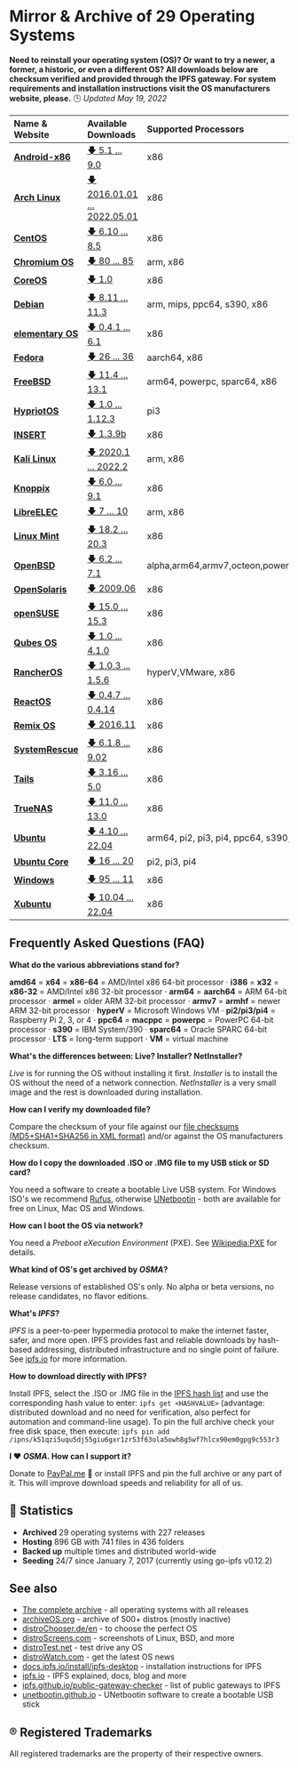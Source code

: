 Mirror & Archive of 29 Operating Systems
========================================

**Need to reinstall your operating system (OS)? Or want to try a newer, a former, a historic, or even a different OS? All downloads below are checksum verified and provided through the IPFS gateway. For system requirements and installation instructions visit the OS manufacturers website, please.** 🕒 *Updated May 19, 2022*

| Name & Website                                  | Available Downloads                                                                            | Supported Processors | Active? |
| :---------------------------------------------- | :--------------------------------------------------------------------------------------------- | :------------------- | ----- |
| **[Android-x86](https://www.android-x86.org)**  | [🡇 5.1 ... 9.0](https://storry.tv/ipfs/QmdQrao7eUjcZ1GbR8rG21PnAw1vs5VWrvUFCvsDFGaMk8)        | x86                  | ✔️ |
| **[Arch Linux](https://archlinux.org)**         | [🡇 2016.01.01 ... 2022.05.01](https://storry.tv/ipfs/QmeXHRHCCLYqxP5DNaXL7mrfnkALq223HZRKr8aYKESGs9) | x86                    | ✔️ |
| **[CentOS](https://www.centos.org)**            | [🡇 6.10 ... 8.5](https://storry.tv/ipfs/QmaC9xT1AEz5BwRsAvz15ND5vCp6Jz76BJoiKN2o4emQFs)       | x86                  | ❌ |
| **[Chromium OS](https://www.chromium.org/chromium-os)** | [🡇 80 ... 85](https://storry.tv/ipfs/QmZF34ExoBB1a5cforj7n1fM9KpryNSvjGdLSFSV6vrzFb)  | arm, x86             | ✔️ |
| **[CoreOS](https://coreos.com/)**               | [🡇 1.0](https://storry.tv/ipfs/QmZq9a53v9cepjhVsPN6S3sd12tntnxJiECtZFkcH8KBX9)                | x86                  | ❌ |
| **[Debian](https://www.debian.org)**            | [🡇 8.11 ... 11.3](https://storry.tv/ipfs/QmdHLSByAKDspECvUrd4Q2nVGJyfr4HMyRvQPVqce97Y6w) | arm, mips, ppc64, s390, x86 | ✔️ |
| **[elementary OS](https://elementary.io)**      | [🡇 0.4.1 ... 6.1](https://storry.tv/ipfs/QmSCM4gJE11P1eYi5J2CihkZJ3q3tcgx4DiKXAhw9ULcfQ)      | x86                  | ✔️ |
| **[Fedora](https://getfedora.org)**             | [🡇 26 ... 36 ](https://storry.tv/ipfs/QmRmq2WFeRA9WXABEoxwuQRkqL1otyNT2MGLjbwAQwrehZ) | aarch64, x86         | ✔️ |
| **[FreeBSD](https://www.freebsd.org)**          | [🡇 11.4 ... 13.1](https://storry.tv/ipfs/QmbveZstcws7hmZDc9hh75v7TFt8ehddAQwcwwmVFhdDsr) | arm64, powerpc, sparc64, x86 | ✔️ |
| **[HypriotOS](https://blog.hypriot.com)**       | [🡇 1.0 ... 1.12.3](https://storry.tv/ipfs/QmVaauqYstcdrtz4XhmYAtBamyQKCjTZyH6NViQHXiV1r9)     | pi3                  | ✔️ |
| **[INSERT](https://www.inside-security.de/insert.html)** | [🡇 1.3.9b](https://storry.tv/ipfs/QmVpmV9bSigEbC4MTaw9G7x3USgeCEfPeTtERc3VFYEymx)    | x86                  | ❌ |
| **[Kali Linux](https://www.kali.org)**          | [🡇 2020.1 ... 2022.2](https://storry.tv/ipfs/QmPAxC6UfvcmVNwYunDRx4f27WJWqEgqFZgi9qT1GExpHn) | arm, x86                 | ✔️ |
| **[Knoppix](http://www.knoppix.org/)**          | [🡇 6.0 ... 9.1](https://storry.tv/ipfs/QmS9ZHoBcM6Q98UUiqhhvUAi7hbj39Yuy2bRNxhhVpr3QN)        | x86                  | ✔️ |
| **[LibreELEC](https://libreelec.tv)**           | [🡇 7 ... 10](https://storry.tv/ipfs/QmXFnHHMD6pBFBgGypMEmoqkepBihCs5MBZevbbaUR5D3x) | arm, x86             | ✔️ |
| **[Linux Mint](https://linuxmint.com)**         | [🡇 18.2 ... 20.3](https://storry.tv/ipfs/QmbvpqF6GnCiRuYQBxgmhFb12qoeQu1Dt9pKN7z3rUVupb)      | x86                  | ✔️ |
| **[OpenBSD](http://www.openbsd.org)**           | [🡇 6.2 ... 7.1](https://storry.tv/ipfs/QmPv2tEZTcJcgTCG8edUfAJaygj8toFbMkiq81BC9VC3Kd) | alpha,arm64,armv7,octeon,powerpc64,sparc64,x86 | ✔️ |
| **[OpenSolaris](https://www.oracle.com/technetwork/server-storage/solaris/index-135144.html)** | [🡇 2009.06](https://storry.tv/ipfs/QmdRpuTZTyKsQSXPt3dyv6WdTY7ZyaRkkU5S3Z9tkPriPv) | x86 | ❌ |
| **[openSUSE](https://www.opensuse.org)**        | [🡇 15.0 ... 15.3](https://storry.tv/ipfs/QmNcvhQWgzv946PAT1dBEN5FHJphB6W9kyEcZeDECNYMGM)      | x86                  | ✔️ |
| **[Qubes OS](https://www.qubes-os.org/)**       | [🡇 1.0 ... 4.1.0](https://storry.tv/ipfs/Qmb817JnkgPdcDQ44L27WyquHkhZmxgExaRbYfBrwXq4nY) | x86                  | ✔️ |
| **[RancherOS](http://rancher.com/rancher-os/)** | [🡇 1.0.3 ... 1.5.6](https://storry.tv/ipfs/QmT4NQYJU6mMmpJ9moooPgJpJDVoNP9rL7H3yumqpUqgb4)    | hyperV,VMware, x86   | ✔️ |
| **[ReactOS](https://www.reactos.org)**          | [🡇 0.4.7 ... 0.4.14](https://storry.tv/ipfs/QmeLeyuUsFJJx96HvEAsneJpG6PsZZLupkbLms8AvzHUY1 )  | x86                  | ✔️ |
| **[Remix OS](http://cn.jide.com/remixos)**      | [🡇 2016.11](https://storry.tv/ipfs/QmPhohZB29FNYqjBmxvPeXB1Jbd1anSq9tfXDE2xhZM54u)            | x86                  | ❌ |
| **[SystemRescue](http://www.system-rescue-cd.org/)**| [🡇 6.1.8 ... 9.02](https://storry.tv/ipfs/QmT8W5UioXAUpNsqT4kMWzVXXFF3Vp7PwYCoPfBWC8UT7t) | x86                     | ✔️ |
| **[Tails](https://tails.boum.org/)**            | [🡇 3.16 ... 5.0](https://storry.tv/ipfs/QmVRL81gtq3LZz5MA3WL3mE1z6LnF5LBSpJvc5ohsrmAqR) | x86                          | ✔️ |
| **[TrueNAS](https://www.truenas.org)**          | [🡇 11.0 ... 13.0](https://storry.tv/ipfs/QmQEzuvZxpZo2mDMSuFpTzMFsLQJMrfg4hWeDm5r6zd6WE) | x86                  | ✔️ |
| **[Ubuntu](https://www.ubuntu.com/)**           | [🡇 4.10 ... 22.04](https://storry.tv/ipfs/QmXFUkcRbET7EnXgMExaavxWRWKvvr9umzKNXbfPrWe3DA) | arm64, pi2, pi3, pi4, ppc64, s390, x86 | ✔️ |
| **[Ubuntu Core](https://www.ubuntu.com/core)**  | [🡇 16 ... 20](https://storry.tv/ipfs/QmdZRfLgQrh71X3ng1avdrbVyrLz2tECEY3AAaT3bRZ5wE)          | pi2, pi3, pi4        | ✔️ |
| **[Windows](https://www.microsoft.com)**        | [🡇 95 ... 11](https://storry.tv/ipfs/QmcLU6YPRes87qzZHcVjKbh9jZrCwJvBjXz9Y1dqVcytAf)          | x86                  | ✔️ |
| **[Xubuntu](https://www.xubuntu.org)**          | [🡇 10.04 ... 22.04](https://storry.tv/ipfs/QmfTgCLsKBCNv4T8eb9ovZ5XMybBUVmjEa2kAUJfXdaGzF) | x86                  | ✔️ |


Frequently Asked Questions (FAQ)
--------------------------------

**What do the various abbreviations stand for?**

**amd64** = **x64** = **x86-64** = AMD/Intel x86 64-bit processor · **i386** = **x32** = **x86-32** = AMD/Intel x86 32-bit processor  ·  **arm64** = **aarch64** = ARM 64-bit processor · **armel** = older ARM 32-bit processor · **armv7** = **armhf** = newer ARM 32-bit processor · **hyperV** = Microsoft Windows VM · **pi2/pi3/pi4** = Raspberry Pi 2, 3, or 4 · **ppc64** = **macppc** = **powerpc** = PowerPC 64-bit processor · **s390** = IBM System/390 · **sparc64** = Oracle SPARC 64-bit processor · **LTS** = long-term support · **VM** = virtual machine

**What's the differences between: Live? Installer? NetInstaller?**

*Live* is for running the OS without installing it first. *Installer* is to install the OS without the need of a network connection. *NetInstaller* is a very small image and the rest is downloaded during installation.

**How can I verify my downloaded file?**

Compare the checksum of your file against our [file checksums (MD5+SHA1+SHA256 in XML format)](data/file_checksums.xml) and/or against the OS manufacturers checksum.

**How do I copy the downloaded .ISO or .IMG file to my USB stick or SD card?**

You need a software to create a bootable Live USB system. For Windows ISO's we recommend [Rufus](https://rufus.ie), otherwise [UNetbootin](https://unetbootin.github.io) - both are available for free on Linux, Mac OS and Windows.

**How can I boot the OS via network?**

You need a *Preboot eXecution Environment* (PXE). See [Wikipedia:PXE](https://en.wikipedia.org/wiki/Preboot_Execution_Environment) for details.

**What kind of OS's get archived by *OSMA*?**

Release versions of established OS's only. No alpha or beta versions, no release candidates, no flavor editions.

**What's *IPFS*?**

*IPFS* is a peer-to-peer hypermedia protocol to make the internet faster, safer, and more open. IPFS provides fast and reliable downloads by hash-based addressing, distributed infrastructure and no single point of failure. See [ipfs.io](https://ipfs.io) for more information.

**How to download directly with IPFS?**

Install IPFS, select the .ISO or .IMG file in the [IPFS hash list](data/IPFS_hashes.txt) and use the corresponding hash value to enter: `ipfs get <HASHVALUE>` (advantage: distributed download and no need for verification, also perfect for automation and command-line usage). To pin the full archive check your free disk space, then execute: `ipfs pin add /ipns/k51qzi5uqu5dj55giu6gxr1zr53f63ola5owh8g5wf7hlcx90em0gpg9c553r3`

**I ❤️ *OSMA*. How can I support it?**

Donate to [PayPal.me](https://www.paypal.me/Fleschutz) 👏 or install IPFS and pin the full archive or any part of it. This will improve download speeds and reliability for all of us.

🔎 Statistics
--------------

- **Archived** 29 operating systems with 227 releases
- **Hosting** 896 GB with 741 files in 436 folders 
- **Backed up** multiple times and distributed world-wide
- **Seeding** 24/7 since January 7, 2017 (currently using go-ipfs v0.12.2)

See also
--------
* [The complete archive](https://storry.tv/ipns/k51qzi5uqu5dj55giu6gxr1zr53f63ola5owh8g5wf7hlcx90em0gpg9c553r3) - all operating systems with all releases  
* [archiveOS.org](https://www.archiveos.org) - archive of 500+ distros (mostly inactive)
* [distroChooser.de/en](https://distrochooser.de/en/) - to choose the perfect OS
* [distroScreens.com](http://www.distroscreens.com) - screenshots of Linux, BSD, and more
* [distroTest.net](https://distrotest.net/) - test drive any OS
* [distroWatch.com](https://distrowatch.com) - get the latest OS news
* [docs.ipfs.io/install/ipfs-desktop](https://docs.ipfs.io/install/ipfs-desktop/) - installation instructions for IPFS
* [ipfs.io](https://ipfs.io) - IPFS explained, docs, blog and more
* [ipfs.github.io/public-gateway-checker](https://ipfs.github.io/public-gateway-checker/) - list of public gateways to IPFS
* [unetbootin.github.io](https://unetbootin.github.io) - UNetbootin software to create a bootable USB stick

® Registered Trademarks
-----------------------
All registered trademarks are the property of their respective owners.
